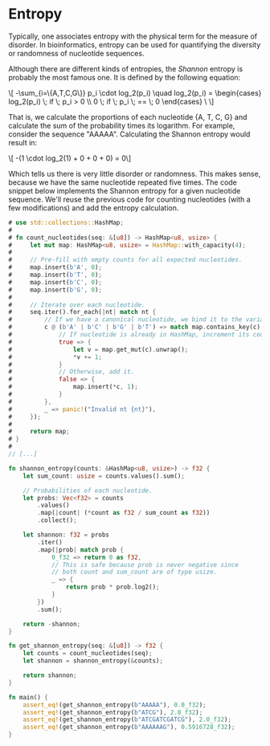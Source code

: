# Entropy
Typically, one associates entropy with the physical term for the measure of disorder. In bioinformatics, entropy can be used for quantifying the diversity or randomness of nucleotide sequences.

Although there are different kinds of entropies, the *Shannon* entropy is probably the most famous one. It is defined by the following equation:

\\[ -\sum_{i=\\{A,T,C,G\\}} p_i \cdot log_2(p_i) \quad log_2(p_i) = \begin{cases} log_2(p_i) \\; if \\; p_i > 0 \\\\ 0 \\; if \\; p_i \\; == \\; 0 \end{cases} \\ \\]

That is, we calculate the proportions of each nucleotide {A, T, C, G} and calculate the sum of the probability times its logarithm. For example, consider the sequence "AAAAA". Calculating the Shannon entropy would result in:

\\[ -(1 \cdot log_2(1) + 0 + 0 + 0) = 0\\]

Which tells us there is very little disorder or randomness. This makes sense, because we have the same nucleotide repeated five times. The code snippet below implements the Shannon entropy for a given nucleotide sequence. We'll reuse the previous code for counting nucleotides (with a few modifications) and add the entropy calculation.

```rust
# use std::collections::HashMap;
#
# fn count_nucleotides(seq: &[u8]) -> HashMap<u8, usize> {
#     let mut map: HashMap<u8, usize> = HashMap::with_capacity(4);
#
#     // Pre-fill with empty counts for all expected nucleotides.
#     map.insert(b'A', 0);
#     map.insert(b'T', 0);
#     map.insert(b'C', 0);
#     map.insert(b'G', 0);
#
#     // Iterate over each nucleotide.
#     seq.iter().for_each(|nt| match nt {
#         // If we have a canonical nucleotide, we bind it to the variable c.
#         c @ (b'A' | b'C' | b'G' | b'T') => match map.contains_key(c) {
#             // If nucleotide is already in HashMap, increment its count.
#             true => {
#                 let v = map.get_mut(c).unwrap();
#                 *v += 1;
#             }
#             // Otherwise, add it.
#             false => {
#                 map.insert(*c, 1);
#             }
#         },
#         _ => panic!("Invalid nt {nt}"),
#     });
#
#     return map;
# }
#
// [...]

fn shannon_entropy(counts: &HashMap<u8, usize>) -> f32 {
    let sum_count: usize = counts.values().sum();

    // Probabilities of each nucleotide.
    let probs: Vec<f32> = counts
        .values()
        .map(|count| (*count as f32 / sum_count as f32))
        .collect();

    let shannon: f32 = probs
        .iter()
        .map(|prob| match prob {
            0_f32 => return 0 as f32,
            // This is safe because prob is never negative since
            // both count and sum_count are of type usize.
            _ => {
                return prob * prob.log2();
            }
        })
        .sum();

    return -shannon;
}

fn get_shannon_entropy(seq: &[u8]) -> f32 {
    let counts = count_nucleotides(seq);
    let shannon = shannon_entropy(&counts);

    return shannon;
}

fn main() {
    assert_eq!(get_shannon_entropy(b"AAAAA"), 0.0_f32);
    assert_eq!(get_shannon_entropy(b"ATCG"), 2.0_f32);
    assert_eq!(get_shannon_entropy(b"ATCGATCGATCG"), 2.0_f32);
    assert_eq!(get_shannon_entropy(b"AAAAAAG"), 0.5916728_f32);
}
```
